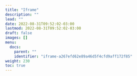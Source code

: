 ```yaml
---
title: "Iframe"
description: ""
lead: ""
date: 2022-08-31T09:52:02-03:00
lastmod: 2022-08-31T09:52:02-03:00
draft: false
images: []
menu:
  docs:
    parent: ""
    identifier: "iframe-a267efd62e89a46d5f4cfd9aff172f85"
weight: 230
toc: true
---
```

